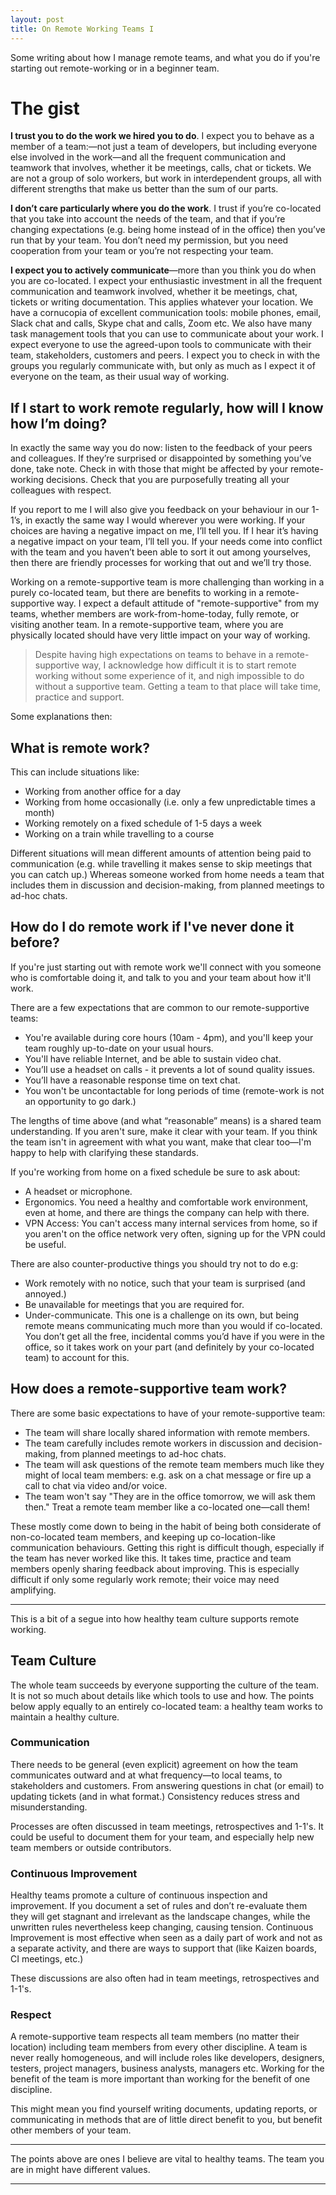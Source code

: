 ```yaml
---
layout: post
title: On Remote Working Teams I
---
```


Some writing about how I manage remote teams, and what you do if you're starting out remote-working or in a beginner team.

# The gist

**I trust you to do the work we hired you to do**. I expect you to behave as a member of a team:—not just a team of developers, but including everyone else involved in the work—and all the frequent communication and teamwork that involves, whether it be meetings, calls, chat or tickets. We are not a group of solo workers, but work in interdependent groups, all with different strengths that make us better than the sum of our parts.

**I don’t care particularly where you do the work**. I trust if you’re co-located that you take into account the needs of the team, and that if you’re changing expectations (e.g. being home instead of in the office) then you’ve run that by your team. You don’t need my permission, but you need cooperation from your team or you’re not respecting your team.

**I expect you to actively communicate**—more than you think you do when you are co-located. I expect your enthusiastic investment in all the frequent communication and teamwork involved, whether it be meetings, chat, tickets or writing documentation. This applies whatever your location. We have a cornucopia of excellent communication tools: mobile phones, email, Slack chat and calls, Skype chat and calls, Zoom etc. We also have many task management tools that you can use to communicate about your work. I expect everyone to use the agreed-upon tools to communicate with their team, stakeholders, customers and peers. I expect you to check in with the groups you regularly communicate with, but only as much as I expect it of everyone on the team, as their usual way of working.

## If I start to work remote regularly, how will I know how I’m doing?

In exactly the same way you do now: listen to the feedback of your peers and colleagues. If they’re surprised or disappointed by something you’ve done, take note. Check in with those that might be affected by your remote-working decisions. Check that you are purposefully treating all your colleagues with respect.

If you report to me I will also give you feedback on your behaviour in our 1-1’s, in exactly the same way I would wherever you were working. If your choices are having a negative impact on me, I’ll tell you. If I hear it’s having a negative impact on your team, I’ll tell you. If your needs come into conflict with the team and you haven’t been able to sort it out among yourselves, then there are friendly processes for working that out and we’ll try those.

Working on a remote-supportive team is more challenging than working in a purely co-located team, but there are benefits to working in a remote-supportive way. I expect a default attitude of "remote-supportive" from my teams, whether members are work-from-home-today, fully remote, or visiting another team. In a remote-supportive team, where you are physically located should have very little impact on your way of working.

>Despite having high expectations on teams to behave in a remote-supportive way, I acknowledge how difficult it is to start remote working without some experience of it, and nigh impossible to do without a supportive team.  Getting a team to that place will take time, practice and support.

Some explanations then:

## What is remote work?

This can include situations like:

* Working from another office for a day
* Working from home occasionally (i.e. only a few unpredictable times a month)
* Working remotely on a fixed schedule of 1-5 days a week
* Working on a train while travelling to a course

Different situations will mean different amounts of attention being paid to communication (e.g. while travelling it makes sense to skip meetings that you can catch up.) Whereas someone worked from home needs a team that includes them in discussion and decision-making, from planned meetings to ad-hoc chats.

## How do I do remote work if I've never done it before?

If you're just starting out with remote work we'll connect with you someone who is comfortable doing it, and talk to you and your team about how it'll work.

There are a few expectations that are common to our remote-supportive teams:

* You're available during core hours (10am - 4pm), and you'll keep your team roughly up-to-date on your usual hours.
* You'll have reliable Internet, and be able to sustain video chat.
* You’ll use a headset on calls - it prevents a lot of sound quality issues.
* You’ll have a reasonable response time on text chat.
* You won't be uncontactable for long periods of time (remote-work is not an opportunity to go dark.)

The lengths of time above (and what “reasonable” means) is a shared team understanding. If you aren't sure, make it clear with your team. If you think the team isn't in agreement with what you want, make that clear too—I'm happy to help with clarifying these standards.

If you're working from home on a fixed schedule be sure to ask about:

* A headset or microphone.
* Ergonomics. You need a healthy and comfortable work environment, even at home, and there are things the company can help with there.
* VPN Access: You can't access many internal services from home, so if you aren't on the office network very often, signing up for the VPN could be useful.

There are also counter-productive things you should try not to do e.g:

* Work remotely with no notice, such that your team is surprised (and annoyed.)
* Be unavailable for meetings that you are required for.
* Under-communicate. This one is a challenge on its own, but being remote means communicating much more than you would if co-located. You don’t get all the free, incidental comms you’d have if you were in the office, so it takes work on your part (and definitely by your co-located team) to account for this.

## How does a remote-supportive team work?

There are some basic expectations to have of your remote-supportive team:

* The team will share locally shared information with remote members.
* The team carefully includes remote workers in discussion and decision-making, from planned meetings to ad-hoc chats.
* The team will ask questions of the remote team members much like they might of local team members: e.g. ask on a chat message or fire up a call to chat via video and/or voice.
* The team won't say "They are in the office tomorrow, we will ask them then." Treat a remote team member like a co-located one—call them!

These mostly come down to being in the habit of being both considerate of non-co-located team members, and keeping up co-location-like communication behaviours. Getting this right is difficult though, especially if the team has never worked like this. It takes time, practice and team members openly sharing feedback about improving. This is especially difficult if only some regularly work remote; their voice may need amplifying.

---

This is a bit of a segue into how healthy team culture supports remote working.

## Team Culture

The whole team succeeds by everyone supporting the culture of the team. It is not so much about details like which tools to use and how. The points below apply equally to an entirely co-located team: a healthy team works to maintain a healthy culture.

### Communication

There needs to be general (even explicit) agreement on how the team communicates outward and at what frequency—to local teams, to stakeholders and customers. From answering questions in chat (or email) to updating tickets (and in what format.) Consistency reduces stress and misunderstanding.

Processes are often discussed in team meetings, retrospectives and 1-1's. It could be useful to document them for your team, and especially help new team members or outside contributors.

### Continuous Improvement

Healthy teams promote a culture of continuous inspection and improvement. If you document a set of rules and don’t re-evaluate them they will get stagnant and irrelevant as the landscape changes, while the unwritten rules nevertheless keep changing, causing tension. Continuous Improvement is most effective when seen as a daily part of work and not as a separate activity, and there are ways to support that (like Kaizen boards, CI meetings, etc.)

These discussions are also often had in team meetings, retrospectives and 1-1's.

### Respect

A remote-supportive team respects all team members (no matter their location) including team members from every other discipline. A team is never really homogeneous, and will include roles like developers, designers, testers, project managers, business analysts, managers etc. Working for the benefit of the team is more important than working for the benefit of one discipline.

This might mean you find yourself writing documents, updating reports, or communicating in methods that are of little direct benefit to you, but benefit other members of your team.

---

The points above are ones I believe are vital to healthy teams. The team you are in might have different values.

---
